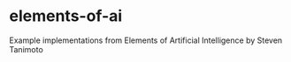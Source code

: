 # elements-of-ai
Example implementations from Elements of Artificial Intelligence by Steven Tanimoto
